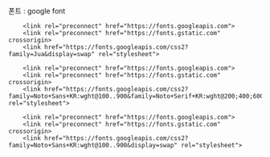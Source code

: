 폰트 : google font

        <link rel="preconnect" href="https://fonts.googleapis.com">
        <link rel="preconnect" href="https://fonts.gstatic.com" crossorigin>
        <link href="https://fonts.googleapis.com/css2?family=Jua&display=swap" rel="stylesheet">

        <link rel="preconnect" href="https://fonts.googleapis.com">
        <link rel="preconnect" href="https://fonts.gstatic.com" crossorigin>
        <link href="https://fonts.googleapis.com/css2?family=Noto+Sans+KR:wght@100..900&family=Noto+Serif+KR:wght@200;400;600;700&display=swap" rel="stylesheet">

        <link rel="preconnect" href="https://fonts.googleapis.com">
        <link rel="preconnect" href="https://fonts.gstatic.com" crossorigin>
        <link href="https://fonts.googleapis.com/css2?family=Noto+Sans+KR:wght@100..900&display=swap" rel="stylesheet">
